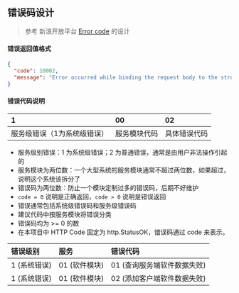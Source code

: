 ## 错误码设计

> 参考 新浪开放平台 [Error code](http://open.weibo.com/wiki/Error_code) 的设计

#### 错误返回值格式

```json
{
  "code": 10002,
  "message": "Error occurred while binding the request body to the struct."
}
```

#### 错误代码说明

| 1 | 00 | 02 |
| :------ | :------ | :------ |
| 服务级错误（1为系统级错误） | 服务模块代码 | 具体错误代码 |

- 服务级别错误：1 为系统级错误；2 为普通错误，通常是由用户非法操作引起的
- 服务模块为两位数：一个大型系统的服务模块通常不超过两位数，如果超过，说明这个系统该拆分了
- 错误码为两位数：防止一个模块定制过多的错误码，后期不好维护
- `code = 0` 说明是正确返回，`code > 0` 说明是错误返回
- 错误通常包括系统级错误码和服务级错误码
- 建议代码中按服务模块将错误分类
- 错误码均为 >= 0 的数
- 在本项目中 HTTP Code 固定为 http.StatusOK，错误码通过 code 来表示。

| 错误级别 | 服务 | 错误代码 |
| :------- | :---------- | :--------- |
| 1 (系统错误) | 01 (软件模块) | 01 (查询服务端软件数据失败) |
| 1 (系统错误) | 01 (软件模块) | 02 (添加客户端软件数据失败) |

